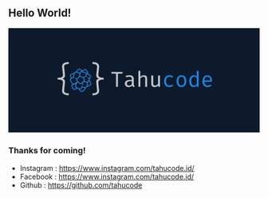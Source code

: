 ## Hello World!

![GitHub Logo](/images/tahucode_logo.jpg)

### Thanks for coming!

* Instagram : https://www.instagram.com/tahucode.id/
* Facebook  : https://www.instagram.com/tahucode.id/
* Github    : https://github.com/tahucode
